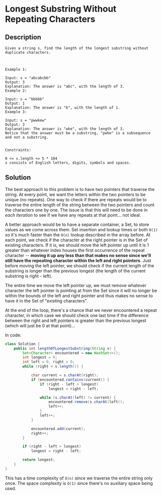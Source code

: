 # Longest Substring Without Repeating Characters

## Description

```
Given a string s, find the length of the longest substring without duplicate characters.



Example 1:

Input: s = "abcabcbb"
Output: 3
Explanation: The answer is "abc", with the length of 3.
Example 2:

Input: s = "bbbbb"
Output: 1
Explanation: The answer is "b", with the length of 1.
Example 3:

Input: s = "pwwkew"
Output: 3
Explanation: The answer is "wke", with the length of 3.
Notice that the answer must be a substring, "pwke" is a subsequence and not a substring.


Constraints:

0 <= s.length <= 5 * 104
s consists of English letters, digits, symbols and spaces.
```

## Solution

<!-- start -->

The best approach to this problem is to have two pointers that traverse the string. At every point, we want the letters
within the two pointers to be unique (no repeats). One way to check if there are repeats would be to traverse the entire
length of the string between the two pointers and count the characters one by one. The issue is that this will need to be
done in _each iteration_ to see if we have any repeats at that point... not ideal.

A better approach would be to have a separate container, a Set, to store values as we come across them. Set insertion and
lookup times or both `O(1)` so it's much faster than the `O(n)` lookup described in the array before. At each point, we check if the
character at the right pointer is in the Set of existing characters. If it is, we should move the left pointer up until it is 1 greater
than whatever index houses the first occurrence of the repeat character -- **moving it up any less than that makes no sense since we'll
still have the repeating character within the left and right pointers**. Just before moving the left pointer, we should
check if the current length of the substring is longer than the previous longest (the length of the current substring is right - left).

The entire time we move the left pointer up, we must remove whatever character the left pointer is pointing at from the Set since it will
no longer be within the bounds of the left and right pointer and thus makes no sense to have it in the Set of "existing characters".

At the end of the loop, there's a chance that we never encountered a repeat character, in which case we should check one last time if the
difference between the right and left pointers is greater than the previous longest (which will just be 0 at that point)...

In code:

```java
class Solution {
    public int lengthOfLongestSubstring(String s) {
        Set<Character> encountered = new HashSet<>();
        int longest = 0;
        int left = 0, right = 0;
        while (right < s.length()) {

            char current = s.charAt(right);
            if (encountered.contains(current)) {
                if (right - left > longest)
                    longest = right - left;

                while (s.charAt(left) != current) {
                    encountered.remove(s.charAt(left));
                    left++;
                }
                left++;
            }

            encountered.add(current);
            right++;
        }

        if (right - left > longest)
            longest = right - left;

        return longest;
    }
}
```

This has a time complexity of `O(n)` since we traverse the entire string only once.
The space complexity is `O(1)` since there's no auxiliary space being used.
